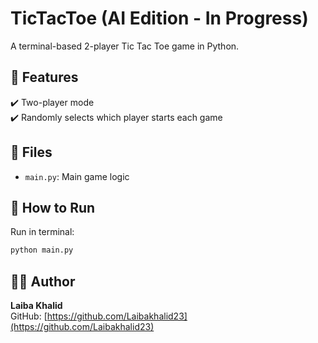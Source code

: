 # TicTacToe (AI Edition - In Progress)

A terminal-based 2-player Tic Tac Toe game in Python.

## 🧠 Features
✔️ Two-player mode  
✔️ Randomly selects which player starts each game  

## 📂 Files
- `main.py`: Main game logic

## 🔧 How to Run
Run in terminal:
```bash
python main.py
```
## 👩‍💻 Author

**Laiba Khalid**  
GitHub: [https://github.com/Laibakhalid23](https://github.com/Laibakhalid23)
